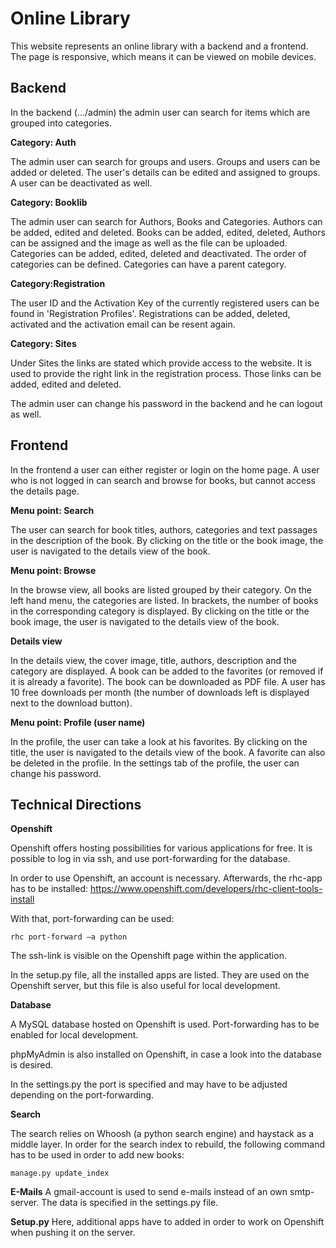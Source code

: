 Online Library
=======================
This website represents an online library with a backend and a frontend.
The page is responsive, which means it can be viewed on mobile devices.

Backend
--------------------
In the backend (.../admin) the admin user can search for items which are grouped into categories. 

**Category: Auth**

The admin user can search for groups and users. 
Groups and users can be added or deleted. 
The user's details can be edited and assigned to groups.
A user can be deactivated as well.

**Category: Booklib**

The admin user can search for Authors, Books and Categories.
Authors can be added, edited and deleted.
Books can be added, edited, deleted, Authors can be assigned and the image as well as the file can be uploaded.
Categories can be added, edited, deleted and deactivated.
The order of categories can be defined.
Categories can have a parent category.

**Category:Registration**

The user ID and the Activation Key of the currently registered users can be found in 'Registration Profiles'.
Registrations can be added, deleted, activated and the activation email can be resent again.

**Category: Sites**

Under Sites the links are stated which provide access to the website.
It is used to provide the right link in the registration process.
Those links can be added, edited and deleted. 

The admin user can change his password in the backend and he can logout as well.


Frontend
--------------------
In the frontend a user can either register or login on the home page.
A user who is not logged in can search and browse for books, but cannot access the details page. 

**Menu point: Search**

The user can search for book titles, authors, categories and text passages in the description of the book. 
By clicking on the title or the book image, the user is navigated to the details view of the book.

**Menu point: Browse**

In the browse view, all books are listed grouped by their category.
On the left hand menu, the categories are listed. 
In brackets, the number of books in the corresponding category is displayed.
By clicking on the title or the book image, the user is navigated to the details view of the book.

**Details view**

In the details view, the cover image, title, authors, description and the category are displayed.
A book can be added to the favorites (or removed if it is already a favorite).
The book can be downloaded as PDF file.
A user has 10 free downloads per month (the number of downloads left is displayed next to the download button).
	
**Menu point: Profile (user name)**

In the profile, the user can take a look at his favorites. 
By clicking on the title, the user is navigated to the details view of the book.
A favorite can also be deleted in the profile.
In the settings tab of the profile, the user can change his password.

Technical Directions
---------------------
**Openshift**

Openshift offers hosting possibilities for various applications for free. It is possible to log in via ssh, and use port-forwarding for the database.

In order to use Openshift, an account is necessary. Afterwards, the rhc-app has to be installed:
https://www.openshift.com/developers/rhc-client-tools-install

With that, port-forwarding can be used:

	rhc port-forward –a python

The ssh-link is visible on the Openshift page within the application.

In the setup.py file, all the installed apps are listed. They are used on the Openshift server, but this file is also useful for local development.


**Database**

A MySQL database hosted on Openshift is used. Port-forwarding has to be enabled for local development.

phpMyAdmin is also installed on Openshift, in case a look into the database is desired.

In the settings.py the port is specified and may have to be adjusted depending on the port-forwarding.

**Search**

The search relies on Whoosh (a python search engine) and haystack as a middle layer. In order for the search index to rebuild, the following command has to be used in order to add new books:

	manage.py update_index


**E-Mails**
A gmail-account is used to send e-mails instead of an own smtp-server. The data is specified in the settings.py file.


**Setup.py**
Here, additional apps have to added in order to work on Openshift when pushing it on the server.







